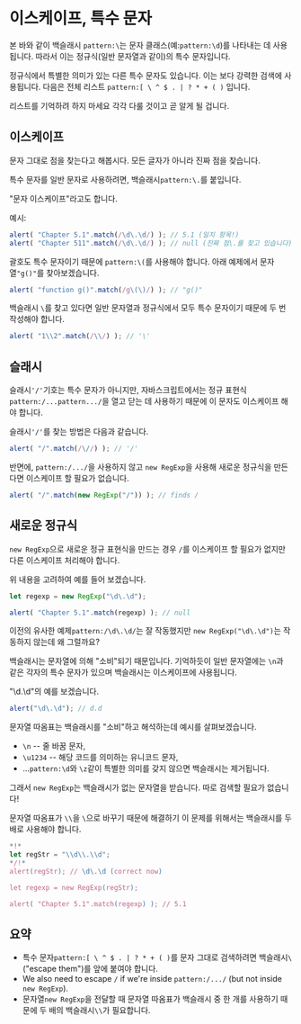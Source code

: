 
# 이스케이프, 특수 문자

본 바와 같이 백슬래시 `pattern:\`는 문자 클래스(예:`pattern:\d`)를 나타내는 데 사용됩니다. 따라서 이는 정규식(일반 문자열과 같이)의 특수 문자입니다.

정규식에서 특별한 의미가 있는 다른 특수 문자도 있습니다. 이는 보다 강력한 검색에 사용됩니다. 다음은 전체 리스트 `pattern:[ \ ^ $ . | ? * + ( )` 입니다.

리스트를 기억하려 하지 마세요 각각 다룰 것이고 곧 알게 될 겁니다.

## 이스케이프

문자 그대로 점을 찾는다고 해봅시다. 모든 글자가 아니라 진짜 점을 찾습니다.

특수 문자를 일반 문자로 사용하려면, 백슬래시`pattern:\.`를 붙입니다.

"문자 이스케이프"라고도 합니다.

예시:
```js run
alert( "Chapter 5.1".match(/\d\.\d/) ); // 5.1 (일치 항목!)
alert( "Chapter 511".match(/\d\.\d/) ); // null (진짜 점\.를 찾고 있습니다)
```

괄호도 특수 문자이기 때문에 `pattern:\(`를 사용해야 합니다. 아래 예제에서 문자열`"g()"`를 찾아보겠습니다.

```js run
alert( "function g()".match(/g\(\)/) ); // "g()"
```

백슬래시 `\`를 찾고 있다면 일반 문자열과 정규식에서 모두 특수 문자이기 때문에 두 번 작성해야 합니다.

```js run
alert( "1\\2".match(/\\/) ); // '\'
```

## 슬래시

슬래시`'/'`기호는 특수 문자가 아니지만, 자바스크립트에서는 정규 표현식`pattern:/...pattern.../`을 열고 닫는 데 사용하기 때문에 이 문자도 이스케이프 해야 합니다.

슬래시`'/'`를 찾는 방법은 다음과 같습니다.

```js run
alert( "/".match(/\//) ); // '/'
```

반면에, `pattern:/.../`을 사용하지 않고 `new RegExp`을 사용해 새로운 정규식을 만든다면 이스케이프 할 필요가 없습니다.

```js run
alert( "/".match(new RegExp("/")) ); // finds /
```

## 새로운 정규식

`new RegExp`으로 새로운 정규 표현식을 만드는 경우 `/`를 이스케이프 할 필요가 없지만 다른 이스케이프 처리해야 합니다.

위 내용을 고려하여 예를 들어 보겠습니다.

```js run
let regexp = new RegExp("\d\.\d");

alert( "Chapter 5.1".match(regexp) ); // null
```

이전의 유사한 예제`pattern:/\d\.\d/`는 잘 작동했지만 `new RegExp("\d\.\d")`는 작동하지 않는데 왜 그럴까요?

백슬래시는 문자열에 의해 "소비"되기 때문입니다. 기억하듯이 일반 문자열에는 `\n`과 같은 각자의 특수 문자가 있으며 백슬래시는 이스케이프에 사용됩니다.

"\d\.\d"의 예를 보겠습니다.

```js run
alert("\d\.\d"); // d.d
```

문자열 따옴표는 백슬래시를 "소비"하고 해석하는데 예시를 살펴보겠습니다.

- `\n` -- 줄 바꿈 문자,
- `\u1234` -- 해당 코드를 의미하는 유니코드 문자,
- ...`pattern:\d`와 `\z`같이 특별한 의미를 갖지 않으면 백슬래시는 제거됩니다.

그래서 `new RegExp`는 백슬래시가 없는 문자열을 받습니다. 따로 검색할 필요가 없습니다!

문자열 따옴표가 `\\`을 `\`으로 바꾸기 때문에 해결하기 이 문제를 위해서는 백슬래시를 두 배로 사용해야 합니다.

```js run
*!*
let regStr = "\\d\\.\\d";
*/!*
alert(regStr); // \d\.\d (correct now)

let regexp = new RegExp(regStr);

alert( "Chapter 5.1".match(regexp) ); // 5.1
```

## 요약

- 특수 문자`pattern:[ \ ^ $ . | ? * + ( )`를 문자 그대로 검색하려면 백슬래시`\` ("escape them")를 앞에 붙여야 합니다.
- We also need to escape `/` if we're inside `pattern:/.../` (but not inside `new RegExp`).
- 문자열`new RegExp`을 전달할 때 문자열 따옴표가 백슬래시 중 한 개를 사용하기 때문에 두 배의 백슬래시`\\`가 필요합니다.
